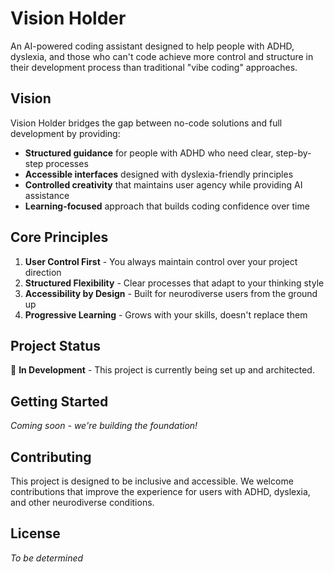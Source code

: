 # Vision Holder

An AI-powered coding assistant designed to help people with ADHD, dyslexia, and those who can't code achieve more control and structure in their development process than traditional "vibe coding" approaches.

## Vision

Vision Holder bridges the gap between no-code solutions and full development by providing:
- **Structured guidance** for people with ADHD who need clear, step-by-step processes
- **Accessible interfaces** designed with dyslexia-friendly principles
- **Controlled creativity** that maintains user agency while providing AI assistance
- **Learning-focused** approach that builds coding confidence over time

## Core Principles

1. **User Control First** - You always maintain control over your project direction
2. **Structured Flexibility** - Clear processes that adapt to your thinking style
3. **Accessibility by Design** - Built for neurodiverse users from the ground up
4. **Progressive Learning** - Grows with your skills, doesn't replace them

## Project Status

🚧 **In Development** - This project is currently being set up and architected.

## Getting Started

*Coming soon - we're building the foundation!*

## Contributing

This project is designed to be inclusive and accessible. We welcome contributions that improve the experience for users with ADHD, dyslexia, and other neurodiverse conditions.

## License

*To be determined* 